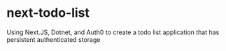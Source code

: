 # next-todo-list
Using Next.JS, Dotnet, and Auth0 to create a todo list application that has persistent authenticated storage 
